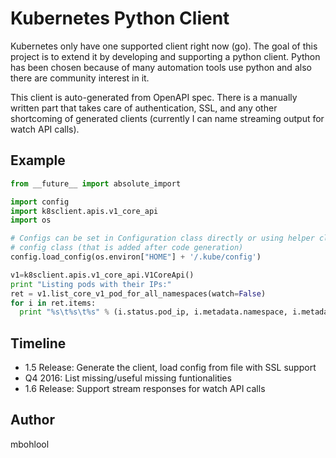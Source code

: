 # Kubernetes Python Client

Kubernetes only have one supported client right now (go). The goal of this project is to extend it by developing and supporting a python client. Python has been chosen because of many automation tools use python and also there are community interest in it.

This client is auto-generated from OpenAPI spec. There is a manually written part that takes care of authentication, SSL, and any other shortcoming of generated clients (currently I can name streaming output for watch API calls).

## Example

```python
from __future__ import absolute_import

import config
import k8sclient.apis.v1_core_api
import os

# Configs can be set in Configuration class directly or using helper class
# config class (that is added after code generation)
config.load_config(os.environ["HOME"] + '/.kube/config')

v1=k8sclient.apis.v1_core_api.V1CoreApi()
print "Listing pods with their IPs:"
ret = v1.list_core_v1_pod_for_all_namespaces(watch=False)
for i in ret.items:
  print "%s\t%s\t%s" % (i.status.pod_ip, i.metadata.namespace, i.metadata.name)
```

## Timeline

- 1.5 Release: Generate the client, load config from file with SSL support
- Q4 2016:     List missing/useful missing funtionalities
- 1.6 Release: Support stream responses for watch API calls

## Author

mbohlool

